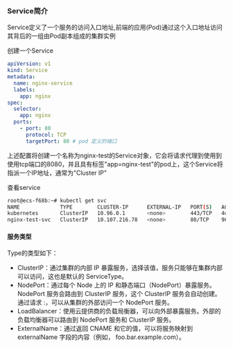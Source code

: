 ### Service简介
Service定义了一个服务的访问入口地址,前端的应用(Pod)通过这个入口地址访问其背后的一组由Pod副本组成的集群实例

创建一个Service
```yaml
apiVersion: v1
kind: Service
metadata:
  name: nginx-service
  labels:
    app: nginx
spec:
  selector:
    app: nginx
  ports:
    - port: 80
      protocol: TCP
      targetPort: 80 # pod 定义的端口
```
上述配置将创建一个名称为nginx-test的Service对象，它会将请求代理到使用到使用tcp端口的8080，并且具有标签"app=nginx-test"的pod上，这个Service将指派一个IP地址，通常为"Cluster IP"

查看service
```sh
root@ecs-f68b:~# kubectl get svc
NAME             TYPE        CLUSTER-IP      EXTERNAL-IP   PORT(S)   AGE
kubernetes       ClusterIP   10.96.0.1       <none>        443/TCP   4d19h
nginx-test-svc   ClusterIP   10.107.216.78   <none>        80/TCP    96m
```

#### 服务类型
Type的类型如下：
* ClusterIP：通过集群的内部 IP 暴露服务，选择该值，服务只能够在集群内部可以访问，这也是默认的 ServiceType。
* NodePort：通过每个 Node 上的 IP 和静态端口（NodePort）暴露服务。NodePort 服务会路由到 ClusterIP 服务，这个 ClusterIP 服务会自动创建。通过请求 <NodeIP>:<NodePort>，可以从集群的外部访问一个 NodePort 服务。
* LoadBalancer：使用云提供商的负载局衡器，可以向外部暴露服务。外部的负载均衡器可以路由到 NodePort 服务和 ClusterIP 服务。
* ExternalName：通过返回 CNAME 和它的值，可以将服务映射到 externalName 字段的内容（例如， foo.bar.example.com）。


